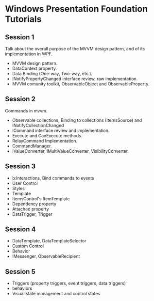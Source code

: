 # Windows Presentation Foundation Tutorials

## Session 1

Talk about the overall purpose of the MVVM design pattern, and of its implementation in WPF.

* MVVM design pattern.
* DataContext property.
* Data Binding (One-way, Two-way, etc.).
* INotifyPropertyChanged interface review, raw implementation.
* MVVM comunity toolkit, ObservableObject and ObservableProperty.

## Session 2

Commands in mvvm.

* Observable collections, Binding to collections (ItemsSource) and INotifyCollectionChanged
* ICommand interface review and implementation.
* Execute and CanExecute methods.
* RelayCommand Implementation.
* CommandManager.
* IValueConverter, IMultiValueConverter, VisibilityConverter.

## Session 3

* b:Interactions, Bind commands to events
* User Control
* Styles
* Template
* ItemsControl's ItemTemplate
* Dependency property
* Attached property
* DataTrigger, Trigger

## Session 4

* DataTemplate, DataTemplateSelector
* Custom Control
* Behavior
* IMessenger, ObservableRecipient

## Session 5

* Triggers (property triggers, event triggers, data triggers)
* behaviors
* Visual state management and control states
